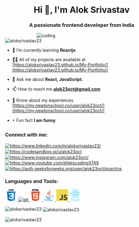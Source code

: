 
<h1 align="center">Hi 👋, I'm Alok Srivastav</h1>
<h3 align="center">A passionate frontend developer from India</h3>
<img align="right" alt="coding" width="400" src="https://raw.githubusercontent.com/hasibul-hasan-shuvo/hasibul-hasan-shuvo/main/images/coding-boy.gif">
<p align="left"> <img src="https://komarev.com/ghpvc/?username=aloksrivastav23&label=Profile%20views&color=0e75b6&style=flat" alt="aloksrivastav23" /> </p>

- 🌱 I’m currently learning **Reactjs**

- 👨‍💻 All of my projects are available at [https://aloksrivastav23.github.io/My-Portfolio/](https://aloksrivastav23.github.io/My-Portfolio/)

- 💬 Ask me about **React, JavaScript.**

- 📫 How to reach me **alok23oct@gmail.com**

- 📄 Know about my experiences [https://my.newtonschool.co/user/alok23oct/](https://my.newtonschool.co/user/alok23oct/)

- ⚡ Fun fact **I am funny**

<h3 align="left">Connect with me:</h3>
<p align="left">
<a href="https://linkedin.com/in/https://www.linkedin.com/in/aloksrivastav23/" target="blank"><img align="center" src="https://raw.githubusercontent.com/aloksrivastav23/github-profile-readme-generator/master/src/images/icons/Social/linked-in-alt.svg" alt="https://www.linkedin.com/in/aloksrivastav23/" height="30" width="40" /></a>
<a href="https://codesandbox.com/https://codesandbox.io/u/alok23oct" target="blank"><img align="center" src="https://raw.githubusercontent.com/aloksrivastv23/github-profile-readme-generator/master/src/images/icons/Social/codesandbox.svg" alt="https://codesandbox.io/u/alok23oct" height="30" width="40" /></a>
<a href="https://instagram.com/https://www.instagram.com/alok23oct/" target="blank"><img align="center" src="https://raw.githubusercontent.com/aloksrivastav23/github-profile-readme-generator/master/src/images/icons/Social/instagram.svg" alt="https://www.instagram.com/alok23oct/" height="30" width="40" /></a>
<a href="https://www.youtube.com/c/https://www.youtube.com/@letscoding3749" target="blank"><img align="center" src="https://raw.githubusercontent.com/rahuldkjain/github-profile-readme-generator/master/src/images/icons/Social/youtube.svg" alt="https://www.youtube.com/@letscoding3749" height="30" width="40" /></a>
<a href="https://auth.geeksforgeeks.org/user/https://auth.geeksforgeeks.org/user/alok23oct/practice" target="blank"><img align="center" src="https://raw.githubusercontent.com/rahuldkjain/github-profile-readme-generator/master/src/images/icons/Social/geeks-for-geeks.svg" alt="https://auth.geeksforgeeks.org/user/alok23oct/practice" height="30" width="40" /></a>
</p>

<h3 align="left">Languages and Tools:</h3>
<p align="left"> <a href="https://www.w3schools.com/css/" target="_blank" rel="noreferrer"> <img src="https://raw.githubusercontent.com/devicons/devicon/master/icons/css3/css3-original-wordmark.svg" alt="css3" width="40" height="40"/> </a> <a href="https://git-scm.com/" target="_blank" rel="noreferrer"> <img src="https://www.vectorlogo.zone/logos/git-scm/git-scm-icon.svg" alt="git" width="40" height="40"/> </a> <a href="https://www.w3.org/html/" target="_blank" rel="noreferrer"> <img src="https://raw.githubusercontent.com/devicons/devicon/master/icons/html5/html5-original-wordmark.svg" alt="html5" width="40" height="40"/> </a> <a href="https://www.java.com" target="_blank" rel="noreferrer"> <img src="https://raw.githubusercontent.com/devicons/devicon/master/icons/java/java-original.svg" alt="java" width="40" height="40"/> </a> <a href="https://developer.mozilla.org/en-US/docs/Web/JavaScript" target="_blank" rel="noreferrer"> <img src="https://raw.githubusercontent.com/devicons/devicon/master/icons/javascript/javascript-original.svg" alt="javascript" width="40" height="40"/> </a> <a href="https://reactjs.org/" target="_blank" rel="noreferrer"> <img src="https://raw.githubusercontent.com/devicons/devicon/master/icons/react/react-original-wordmark.svg" alt="react" width="40" height="40"/> </a> </p>

<p><img align="left" src="https://github-readme-stats.vercel.app/api/top-langs?username=aloksrivastav23&show_icons=true&locale=en&layout=compact" alt="aloksrivastav23" /></p>

<p>&nbsp;<img align="center" src="https://github-readme-stats.vercel.app/api?username=aloksrivastav23&show_icons=true&locale=en" alt="aloksrivastav23" /></p>

<p><img align="center" src="https://github-readme-streak-stats.herokuapp.com/?user=aloksrivastav23&" alt="aloksrivastav23" /></p>
